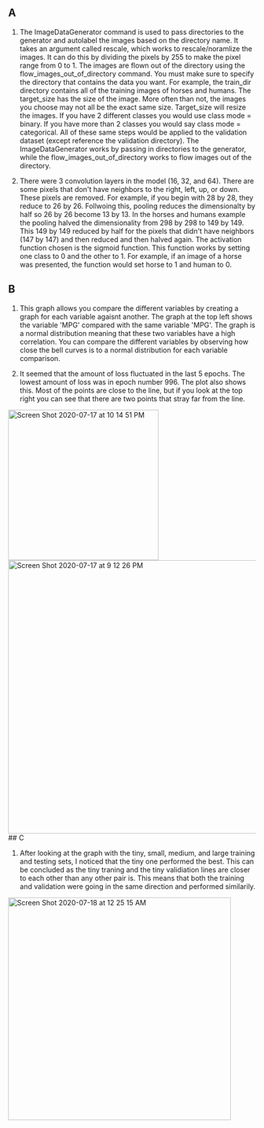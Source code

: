 ## A

1) The ImageDataGenerator command is used to pass directories to the generator and autolabel the images based on the directory name. It takes an argument called rescale, which works to rescale/noramlize the images. It can do this by dividing the pixels by 255 to make the pixel range from 0 to 1. The images are flown out of the directory using the flow_images_out_of_directory command. You must make sure to specify the directory that contains the data you want. For example, the train_dir directory contains all of the training images of horses and humans. The target_size has the size of the image. More often than not, the images you choose may not all be the exact same size. Target_size will resize the images. If you have 2 different classes you would use class mode = binary. If you have more than 2 classes you would say class mode = categorical. All of these same steps would be applied to the validation dataset (except reference the validation directory). The ImageDataGenerator works by passing in directories to the generator, while the flow_images_out_of_directory works to flow images out of the directory.


2) There were 3 convolution layers in the model (16, 32, and 64). There are some pixels that don't have neighbors to the right, left, up, or down. These pixels are removed. For example, if you begin with 28 by 28, they reduce to 26 by 26. Follwoing this, pooling reduces the dimensionalty by half so 26 by 26 become 13 by 13. In the horses and humans example the pooling halved the dimensionality from 298 by 298 to 149 by 149. This 149 by 149 reduced by half for the pixels that didn't have neighbors (147 by 147) and then reduced and then halved again. The activation function chosen is the sigmoid function. This function works by setting one class to  0 and the other to 1. For example, if an image of a horse was presented, the function would set horse to 1 and human to 0. 

## B

1) This graph allows you compare the different variables by creating a graph for each variable agaisnt another. The graph at the top left shows the variable 'MPG' compared with the same variable 'MPG'. The graph is a normal distribution meaning that these two variables have a high correlation. You can compare the different variables by observing how close the bell curves is to a normal distribution for each variable comparison.

2) It seemed that the amount of loss fluctuated in the last 5 epochs. The lowest amount of loss was in epoch number 996. The plot also shows this. Most of the points are close to the line, but if you look at the top right you can see that there are two points that stray far from the line. 
<img width="306" alt="Screen Shot 2020-07-17 at 10 14 51 PM" src="https://user-images.githubusercontent.com/60228365/87844028-eae0df00-c886-11ea-84bf-50922a9bed57.png">

<img width="556" alt="Screen Shot 2020-07-17 at 9 12 26 PM" src="https://user-images.githubusercontent.com/60228365/87844666-5463ec00-c88d-11ea-8ca0-f392c3dba7e3.png">
## C

1) After looking at the graph with the tiny, small, medium, and large training and testing sets, I noticed that the tiny one performed the best. This can be concluded as the tiny traning and the tiny validiation lines are closer to each other than any other pair is. This means that both the training and validation were going in the same direction and performed similarily. 

<img width="453" alt="Screen Shot 2020-07-18 at 12 25 15 AM" src="https://user-images.githubusercontent.com/60228365/87844664-5037ce80-c88d-11ea-80c2-f8d503bf836e.png">


